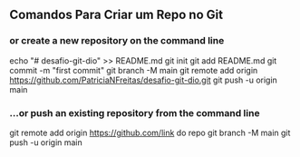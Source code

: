 ##  Comandos Para Criar um Repo no Git



### or create a new repository on the command line
echo "# desafio-git-dio" >> README.md
git init
git add README.md
git commit -m "first commit"
git branch -M main
git remote add origin https://github.com/PatriciaNFreitas/desafio-git-dio.git
git push -u origin main
### …or push an existing repository from the command line
git remote add origin https://github.com/link do repo
git branch -M main
git push -u origin main
